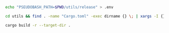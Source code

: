 ```bash
echo "PSEUDOBASH_PATH=$PWD/utils/release" > .env
```

```bash
cd utils && find . -name "Cargo.toml" -exec dirname {} \; | xargs -I {} sh -c 'cd {} && cargo build -r --target-dir ../'; cd ../
```

```bash
cargo build -r --target-dir .
```
